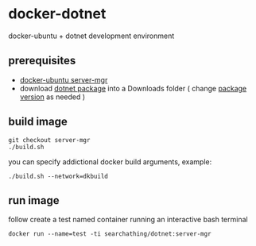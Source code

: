 # docker-dotnet

docker-ubuntu + dotnet development environment

## prerequisites

- [docker-ubuntu server-mgr](https://github.com/devel0/docker-ubuntu/tree/server-mgr)
- download [dotnet package](https://dotnet.microsoft.com/download/dotnet-core/3.0) into a Downloads folder ( change [package version](https://github.com/devel0/docker-dotnet/blob/9517ee1ba0731b2e9838da487faa28f7bc6efd02/build.sh#L7) as needed )

## build image

```
git checkout server-mgr
./build.sh
```

you can specify addictional docker build arguments, example:

```
./build.sh --network=dkbuild
```

## run image

follow create a test named container running an interactive bash terminal

```
docker run --name=test -ti searchathing/dotnet:server-mgr
```
